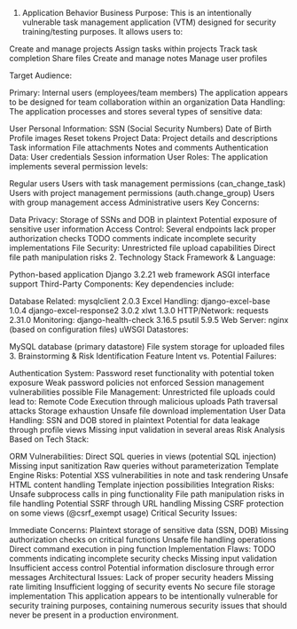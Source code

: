1. Application Behavior
Business Purpose:
This is an intentionally vulnerable task management application (VTM) designed for security training/testing purposes. It allows users to:

Create and manage projects
Assign tasks within projects
Track task completion
Share files
Create and manage notes
Manage user profiles

Target Audience:

Primary: Internal users (employees/team members)
The application appears to be designed for team collaboration within an organization
Data Handling:
The application processes and stores several types of sensitive data:

User Personal Information:
SSN (Social Security Numbers)
Date of Birth
Profile images
Reset tokens
Project Data:
Project details and descriptions
Task information
File attachments
Notes and comments
Authentication Data:
User credentials
Session information
User Roles:
The application implements several permission levels:

Regular users
Users with task management permissions (can_change_task)
Users with project management permissions (auth.change_group)
Users with group management access
Administrative users
Key Concerns:

Data Privacy:
Storage of SSNs and DOB in plaintext
Potential exposure of sensitive user information
Access Control:
Several endpoints lack proper authorization checks
TODO comments indicate incomplete security implementations
File Security:
Unrestricted file upload capabilities
Direct file path manipulation risks
2. Technology Stack
Framework & Language:

Python-based application
Django 3.2.21 web framework
ASGI interface support
Third-Party Components:
Key dependencies include:

Database Related:
mysqlclient 2.0.3
Excel Handling:
django-excel-base 1.0.4
django-excel-response2 3.0.2
xlwt 1.3.0
HTTP/Network:
requests 2.31.0
Monitoring:
django-health-check 3.16.5
psutil 5.9.5
Web Server:
nginx (based on configuration files)
uWSGI
Datastores:

MySQL database (primary datastore)
File system storage for uploaded files
3. Brainstorming & Risk Identification
Feature Intent vs. Potential Failures:

Authentication System:
Password reset functionality with potential token exposure
Weak password policies not enforced
Session management vulnerabilities possible
File Management:
Unrestricted file uploads could lead to:
Remote Code Execution through malicious uploads
Path traversal attacks
Storage exhaustion
Unsafe file download implementation
User Data Handling:
SSN and DOB stored in plaintext
Potential for data leakage through profile views
Missing input validation in several areas
Risk Analysis Based on Tech Stack:

ORM Vulnerabilities:
Direct SQL queries in views (potential SQL injection)
Missing input sanitization
Raw queries without parameterization
Template Engine Risks:
Potential XSS vulnerabilities in note and task rendering
Unsafe HTML content handling
Template injection possibilities
Integration Risks:
Unsafe subprocess calls in ping functionality
File path manipulation risks in file handling
Potential SSRF through URL handling
Missing CSRF protection on some views (@csrf_exempt usage)
Critical Security Issues:

Immediate Concerns:
Plaintext storage of sensitive data (SSN, DOB)
Missing authorization checks on critical functions
Unsafe file handling operations
Direct command execution in ping function
Implementation Flaws:
TODO comments indicating incomplete security checks
Missing input validation
Insufficient access control
Potential information disclosure through error messages
Architectural Issues:
Lack of proper security headers
Missing rate limiting
Insufficient logging of security events
No secure file storage implementation
This application appears to be intentionally vulnerable for security training purposes, containing numerous security issues that should never be present in a production environment.

